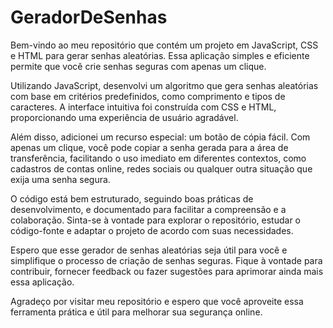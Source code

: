 # GeradorDeSenhas
Bem-vindo ao meu repositório que contém um projeto em JavaScript, CSS e HTML para gerar senhas aleatórias. Essa aplicação simples e eficiente permite que você crie senhas seguras com apenas um clique.

Utilizando JavaScript, desenvolvi um algoritmo que gera senhas aleatórias com base em critérios predefinidos, como comprimento e tipos de caracteres. A interface intuitiva foi construída com CSS e HTML, proporcionando uma experiência de usuário agradável.

Além disso, adicionei um recurso especial: um botão de cópia fácil. Com apenas um clique, você pode copiar a senha gerada para a área de transferência, facilitando o uso imediato em diferentes contextos, como cadastros de contas online, redes sociais ou qualquer outra situação que exija uma senha segura.

O código está bem estruturado, seguindo boas práticas de desenvolvimento, e documentado para facilitar a compreensão e a colaboração. Sinta-se à vontade para explorar o repositório, estudar o código-fonte e adaptar o projeto de acordo com suas necessidades.

Espero que esse gerador de senhas aleatórias seja útil para você e simplifique o processo de criação de senhas seguras. Fique à vontade para contribuir, fornecer feedback ou fazer sugestões para aprimorar ainda mais essa aplicação.

Agradeço por visitar meu repositório e espero que você aproveite essa ferramenta prática e útil para melhorar sua segurança online.
